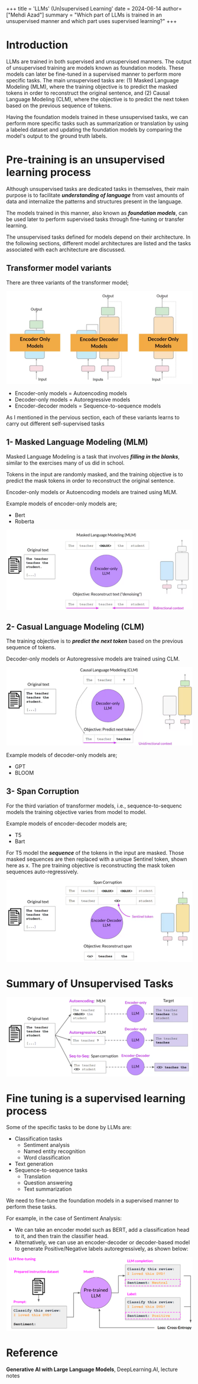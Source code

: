 
+++
title = 'LLMs' (Un)supervised Learning'
date = 2024-06-14
author= ["Mehdi Azad"]
summary = "Which part of LLMs is trained in an unsupervised manner and which part uses supervised learning?"
+++

# Introduction

LLMs are trained in both supervised and unsupervised manners. The output of unsupervised training are models known as foundation models. These models can later be fine-tuned in a supervised manner to perform more specific tasks. The main unsupervised tasks are: (1) Masked Language Modeling (MLM), where the training objective is to predict the masked tokens in order to reconstruct the original sentence, and (2) Causal Language Modeling (CLM), where the objective is to predict the next token based on the previous sequence of tokens.

Having the foundation models trained in these unsupervised tasks, we can perform more specific tasks such as summarization or translation by using a labeled dataset and updating the foundation models by comparing the model's output to the ground truth labels.

# Pre-training is an unsupervised learning process

Although unsupervised tasks are dedicated tasks in themselves, their main purpose is to facilitate ***understanding of language*** from vast amounts of data and internalize the patterns and structures present in the language. 

The models trained in this manner, also known as ***foundation models***, can be used later to perform supervised tasks through fine-tuning or transfer learning.

The unsupervised tasks defined for models depend on their architecture. In the following sections, different model architectures are listed and the tasks associated with each architecture are discussed.

## Transformer model variants

There are three variants of the transformer model;

 

![variants](./variants.png)

- Encoder-only models = Autoencoding models
- Decoder-only models =  Autoregressive models
- Encoder-decoder models = Sequence-to-sequence models

As I mentioned in the pervious section, each of these variants learns to carry out different self-supervised tasks

## 1- Masked Language Modeling (MLM)

Masked Language Modeling is a task that involves ***filling in the blanks***, similar to the exercises many of us did in school.

Tokens in the input are randomly masked, and the training objective is to predict the mask tokens in order to reconstruct the original sentence. 

Encoder-only models or Autoencoding models are trained using MLM. 

Example models of encoder-only models are;

- Bert
- Roberta

![MLM](./MLM.png)

## 2- Casual Language Modeling (CLM)

The training objective is to ***predict the next token*** based on the previous sequence of tokens.

Decoder-only models or Autoregressive models are trained using CLM.

![CLM](./CLM.png)

Example models of decoder-only models are;

- GPT
- BLOOM

## 3- Span Corruption

For the third variation of transformer models, i.e., sequence-to-sequenc models the training objective varies from model to model. 

Example models of encoder-decoder models are; 

- T5
- Bart

For T5 model the  ***sequence*** of the tokens in the input are masked. Those masked sequences are then replaced with a unique Sentinel token, shown here as x.  The pre training objective is reconstructing the mask token sequences auto-regressively.

![Span](./Span.png)

# Summary of Unsupervised Tasks

![summary](./summary.png)

# Fine tuning is a supervised learning process

Some of the specific tasks to be done by LLMs are:

- Classification tasks
    - Sentiment analysis
    - Named entity recognition
    - Word classification
- Text generation
- Sequence-to-sequence tasks
    - Translation
    - Question answering
    - Text summarization

We need to fine-tune the foundation models in a supervised manner to perform these tasks.

For example, in the case of Sentiment Analysis:

- We can take an encoder model such as BERT, add a classification head to it, and then train the classifier head.
- Alternatively, we can use an encoder-decoder or decoder-based model to generate Positive/Negative labels autoregressively, as shown below:

![finetune](./finetune.png)

# Reference

**Generative AI with Large Language Models**, DeepLearning.AI, lecture notes